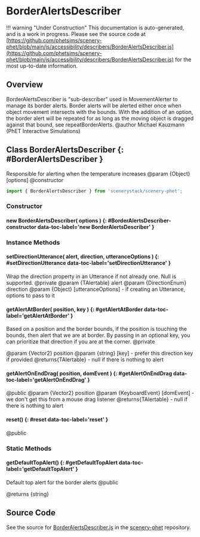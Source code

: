 # BorderAlertsDescriber

!!! warning "Under Construction"
    This documentation is auto-generated, and is a work in progress. Please see the source code at
    [https://github.com/phetsims/scenery-phet/blob/main/js/accessibility/describers/BorderAlertsDescriber.js](https://github.com/phetsims/scenery-phet/blob/main/js/accessibility/describers/BorderAlertsDescriber.js) for the most up-to-date information.

## Overview

BorderAlertsDescriber is "sub-describer" used in MovementAlerter to manage its border alerts. Border alerts will
be alerted either once when object movement intersects with the bounds. With the addition of an option, the
border alert will be repeated for as long as the moving object is dragged against that bound, see repeatBorderAlerts.
@author Michael Kauzmann (PhET Interactive Simulations)

## Class BorderAlertsDescriber {: #BorderAlertsDescriber }


Responsible for alerting when the temperature increases
@param {Object} [options]
@constructor

```js
import { BorderAlertsDescriber } from 'scenerystack/scenery-phet';
```
### Constructor

#### new BorderAlertsDescriber( options ) {: #BorderAlertsDescriber-constructor data-toc-label='new BorderAlertsDescriber' }

### Instance Methods

#### setDirectionUtterance( alert, direction, utteranceOptions ) {: #setDirectionUtterance data-toc-label='setDirectionUtterance' }

Wrap the direction property in an Utterance if not already one. Null is supported.
@private
@param {TAlertable} alert
@param {DirectionEnum} direction
@param {Object} [utteranceOptions] - if creating an Utterance, options to pass to it

#### getAlertAtBorder( position, key ) {: #getAlertAtBorder data-toc-label='getAlertAtBorder' }

Based on a position and the border bounds, if the position is touching the bounds, then alert that we are at border.
By passing in an optional key, you can prioritize that direction if you are at the corner.
@private

@param {Vector2} position
@param {string} [key] - prefer this direction key if provided
@returns{TAlertable} - null if there is nothing to alert

#### getAlertOnEndDrag( position, domEvent ) {: #getAlertOnEndDrag data-toc-label='getAlertOnEndDrag' }

@public
@param {Vector2} position
@param {KeyboardEvent} [domEvent] - we don't get this from a mouse drag listener
@returns{TAlertable} - null if there is nothing to alert

#### reset() {: #reset data-toc-label='reset' }

@public

### Static Methods

#### getDefaultTopAlert() {: #getDefaultTopAlert data-toc-label='getDefaultTopAlert' }

Default top alert for the border alerts
@public

@returns {string}



## Source Code

See the source for [BorderAlertsDescriber.js](https://github.com/phetsims/scenery-phet/blob/main/js/accessibility/describers/BorderAlertsDescriber.js) in the [scenery-phet](https://github.com/phetsims/scenery-phet) repository.
